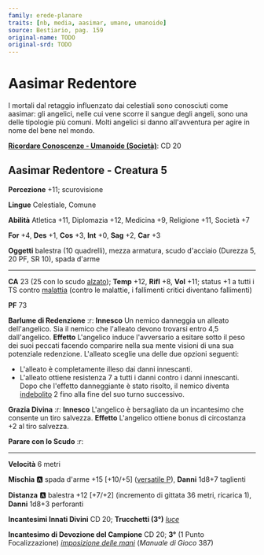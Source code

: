 ```yaml
---
family: erede-planare
traits: [nb, media, aasimar, umano, umanoide]
source: Bestiario, pag. 159
original-name: TODO
original-srd: TODO
---
```


# Aasimar Redentore

I mortali dal retaggio influenzato dai celestiali sono conosciuti come aasimar: gli angelici, nelle cui vene scorre il sangue degli angeli, sono una delle tipologie più comuni. Molti angelici si danno all'avventura per agire in nome del bene nel mondo.

**[Ricordare Conoscenze - Umanoide (Società)](/azioni/ricordare-conoscenze)**: CD 20

## Aasimar Redentore - Creatura 5

**Percezione** +11; scurovisione

**Lingue** Celestiale, Comune

**Abilità** Atletica +11, Diplomazia +12, Medicina +9, Religione +11, Società +7

**For** +4, **Des** +1, **Cos** +3, **Int** +0, **Sag** +2, **Car** +3

**Oggetti** balestra (10 quadrelli), mezza armatura, scudo d'acciaio (Durezza 5, 20 PF, SR 10), spada d'arme

***

**CA** 23 (25 con lo scudo [alzato](/azioni/alzare-lo-scudo)); **Temp** +12, **Rifl** +8, **Vol** +11; status +1 a tutti i TS contro [malattia](/tratti/malattia) (contro le malattie, i fallimenti critici diventano fallimenti)

**PF** 73

**Barlume di Redenzione** :r: **Innesco** Un nemico danneggia un alleato dell'angelico. Sia il nemico che l'alleato devono trovarsi entro 4,5 dall'angelico. **Effetto** L'angelico induce l'avversario a esitare sotto il peso dei suoi peccati facendo comparire nella sua mente visioni di una sua potenziale redenzione. L'alleato sceglie una delle due opzioni seguenti:

*   L'alleato è completamente illeso dai danni innescanti.
*   L'alleato ottiene resistenza 7 a tutti i danni contro i danni innescanti. Dopo che l'effetto danneggiante è stato risolto, il nemico diventa [indebolito](/condizioni/indebolito) 2 fino alla fine del suo turno successivo.

**Grazia Divina** :r: **Innesco** L'angelico è bersagliato da un incantesimo che consente un tiro salvezza. **Effetto** L'angelico ottiene bonus di circostanza +2 al tiro salvezza.

**Parare con lo Scudo** :r:

***

**Velocità** 6 metri

**Mischia** :a: spada d'arme +15 \[+10/+5] ([versatile P](/tratti/versatile)), **Danni** 1d8+7 taglienti

**Distanza** :a:  balestra +12 \[+7/+2] (incremento di gittata 36 metri, ricarica 1), **Danni** 1d8+3 perforanti

**Incantesimi Innati Divini** CD 20; **Trucchetti (3°)** *[luce](/incantesimi/luce)*

**Incantesimo di Devozione del Campione** CD 20; **3°** (1 Punto Focalizzazione) *[imposizione delle mani](/incantesimi/incantesimi-focalizzati)* (*Manuale di Gioco* 387)
